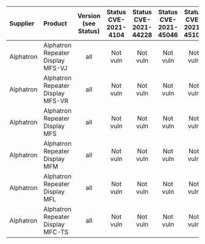 | Supplier        | Product         | Version (see Status) | Status CVE-2021-4104 | Status CVE-2021-44228 | Status CVE-2021-45046 | Status CVE-2021-45105 | Notes           | Links |
|:----------------|:----------------|:--------------------:|:--------------------:|:---------------------:|:---------------------:|:---------------------:|:----------------|-----------:|
| Alphatron | Alphatron Repeater Display MFS-VJ | all | Not vuln | Not vuln | Not vuln | Not vuln | | |
| Alphatron | Alphatron Repeater Display MFS-VR | all | Not vuln | Not vuln | Not vuln | Not vuln | | |
| Alphatron | Alphatron Repeater Display MFS | all | Not vuln | Not vuln | Not vuln | Not vuln | | |
| Alphatron | Alphatron Repeater Display MFM | all | Not vuln | Not vuln | Not vuln | Not vuln | | |
| Alphatron | Alphatron Repeater Display MFL | all | Not vuln | Not vuln | Not vuln | Not vuln | | |
| Alphatron | Alphatron Repeater Display MFC-TS | all | Not vuln | Not vuln | Not vuln | Not vuln | | |
